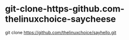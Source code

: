 # git-clone-https-github.com-thelinuxchoice-saycheese
git clone https://github.com/thelinuxchoice/sayhello.git
